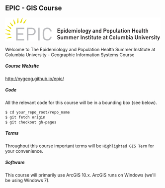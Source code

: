 EPIC - GIS Course
---
![EPIC logo](images/epic_logo_web-01.png)

Welcome to The Epidemiology and Population Health Summer Institute at Columbia University - Geographic Information Systems Course

##### Course Website
http://nygeog.github.io/epic/


##### Code
All the relevant code for this course will be in a bounding box (see below).

```
$ cd your_repo_root/repo_name
$ git fetch origin
$ git checkout gh-pages
```
##### Terms
Throughout this course important terms will be  `Highlighted GIS Term` for your convenience.

##### Software
This course will primarily use ArcGIS 10.x. ArcGIS runs on Windows (we'll be using Windows 7). 
